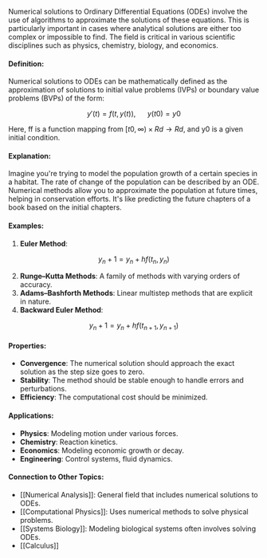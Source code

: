 Numerical solutions to Ordinary Differential Equations (ODEs) involve the use of algorithms to approximate the solutions of these equations. This is particularly important in cases where analytical solutions are either too complex or impossible to find. The field is critical in various scientific disciplines such as physics, chemistry, biology, and economics.

#### Definition:

Numerical solutions to ODEs can be mathematically defined as the approximation of solutions to initial value problems (IVPs) or boundary value problems (BVPs) of the form:

$$y′(t)=f(t,y(t)),  \ \ \ \ \ \   y(t0)=y0$$

Here, ff is a function mapping from $[t0,∞)×Rd→Rd$, and y0​ is a given initial condition.

#### Explanation:

Imagine you're trying to model the population growth of a certain species in a habitat. The rate of change of the population can be described by an ODE. Numerical methods allow you to approximate the population at future times, helping in conservation efforts. It's like predicting the future chapters of a book based on the initial chapters.

#### Examples:

1. **Euler Method**:

$$y_n+1=y_n+hf(t_n,y_n)$$

2. **Runge–Kutta Methods**: A family of methods with varying orders of accuracy.
3. **Adams–Bashforth Methods**: Linear multistep methods that are explicit in nature.
4. **Backward Euler Method**:

$$y_n+1=y_n+hf(t_{n+1},y_{n+1})$$

#### Properties:

- **Convergence**: The numerical solution should approach the exact solution as the step size goes to zero.
- **Stability**: The method should be stable enough to handle errors and perturbations.
- **Efficiency**: The computational cost should be minimized.

#### Applications:

- **Physics**: Modeling motion under various forces.
- **Chemistry**: Reaction kinetics.
- **Economics**: Modeling economic growth or decay.
- **Engineering**: Control systems, fluid dynamics.

#### Connection to Other Topics:

- [[Numerical Analysis]]: General field that includes numerical solutions to ODEs.
- [[Computational Physics]]: Uses numerical methods to solve physical problems.
- [[Systems Biology]]: Modeling biological systems often involves solving ODEs.
- [[Calculus]]